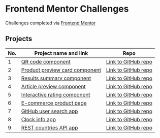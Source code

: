 # Frontend Mentor Challenges

Challenges completed via [Frontend Mentor](https://www.frontendmentor.io/)

## Projects

| No. | Project name and link                                                                                   | Repo                                                                                                       |
| --- | ------------------------------------------------------------------------------------------------------- | ---------------------------------------------------------------------------------------------------------- |
| 1   | [QR code component](https://frontend-mentor-challenges.onrender.com/qr-code-component/)                 | [Link to GitHub repo](https://github.com/donth77/frontendmentor-challenges/tree/main/qr-code-component)    |
| 2   | [Product preview card component](https://frontend-mentor-challenges.onrender.com/product-preview-card/) | [Link to GitHub repo](https://github.com/donth77/frontendmentor-challenges/tree/main/product-preview-card) |
| 3   | [Results summary component](https://frontend-mentor-challenges.onrender.com/results-summary/)           | [Link to GitHub repo](https://github.com/donth77/frontendmentor-challenges/tree/main/results-summary)      |
| 4   | [Article preview component](https://frontend-mentor-challenges.onrender.com/article-preview/)           | [Link to GitHub repo](https://github.com/donth77/frontendmentor-challenges/tree/main/article-preview)      |
| 5   | [Interactive rating component](https://frontend-mentor-challenges.onrender.com/interactive-rating/)     | [Link to GitHub repo](https://github.com/donth77/frontendmentor-challenges/tree/main/interactive-rating/)  |
| 6   | [E-commerce product page](https://e-commerce-product-page-frontend-mentor.onrender.com/)                | [Link to GitHub repo](https://github.com/donth77/frontendmentor-challenges/tree/main/ecommerce-product/)   |
| 7   | [GitHub user search app](https://github-user-search-frontend-mentor.onrender.com/)                      | [Link to GitHub repo](https://github.com/donth77/frontendmentor-challenges/tree/main/github-user-search/)  |
| 8   | [Clock info app](https://clock-app-frontend-mentor.onrender.com/)                                       | [Link to GitHub repo](https://github.com/donth77/frontendmentor-challenges/tree/main/clock-app/)           |
| 9   | [REST countries API app]()                                                                              | [Link to GitHub repo](https://github.com/donth77/frontendmentor-challenges/tree/main/rest-countries)       |

